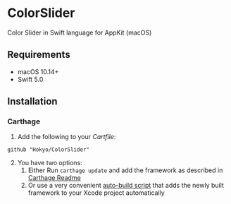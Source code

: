 # ColorSlider
Color Slider in Swift language for AppKit (macOS)


## Requirements

* macOS 10.14+
* Swift 5.0

## Installation

### Carthage

1. Add the following to your *Cartfile*:

```
github "Hokyo/ColorSlider"
```
2. You have two options:
    1. Either Run `carthage update` and add the framework as described in [Carthage Readme](https://github.com/Carthage/Carthage#adding-frameworks-to-an-application)
    2. Or use a very convenient [auto-build script](https://github.com/k-lpmg/xcode-build-script-for-carthage) that adds the newly built framework to your Xcode project automatically

